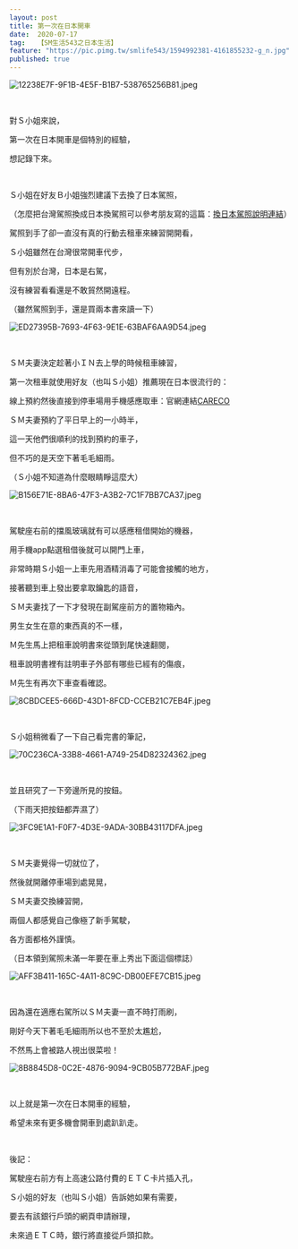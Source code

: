 ```yaml
---
layout: post
title: 第一次在日本開車
date:  2020-07-17
tag:   【SM生活543之日本生活】
feature: "https://pic.pimg.tw/smlife543/1594992381-4161855232-g_n.jpg"
published: true 
---
```

<p><img alt="12238E7F-9F1B-4E5F-B1B7-538765256B81.jpeg" src="https://pic.pimg.tw/smlife543/1594992381-4161855232-g_n.jpg" title="12238E7F-9F1B-4E5F-B1B7-538765256B81.jpeg"></p>

<p>&nbsp;</p>

<p>對Ｓ小姐來說，</p>

<p>第一次在日本開車是個特別的經驗，</p>

<p>想記錄下來。</p>

<p>&nbsp;</p>

<p>Ｓ小姐在好友Ｂ小姐強烈建議下去換了日本駕照，</p>

<p>（怎麼把台灣駕照換成日本換駕照可以參考朋友寫的這篇：<a href="http://medium.com/engineercurry/%E6%97%A5%E6%9C%AC%E9%A7%95%E7%85%A7%E5%85%A5%E6%89%8B-%E6%9D%B1%E4%BA%AC%E6%8F%9B%E9%A7%95%E7%85%A7-dd90d76c74b8" target="_blank">換日本駕照</a><a href="https://medium.com/engineercurry/%E6%97%A5%E6%9C%AC%E9%A7%95%E7%85%A7%E5%85%A5%E6%89%8B-%E6%9D%B1%E4%BA%AC%E6%8F%9B%E9%A7%95%E7%85%A7-dd90d76c74b8" target="_blank">說明連結</a>）</p>

<p>駕照到手了卻一直沒有真的行動去租車來練習開開看，</p>

<p>Ｓ小姐雖然在台灣很常開車代步，</p>

<p>但有別於台灣，日本是右駕，</p>

<p>沒有練習看看還是不敢貿然開遠程。</p>

<p>（雖然駕照到手，還是買兩本書來讀一下）</p>

<p><img alt="ED27395B-7693-4F63-9E1E-63BAF6AA9D54.jpeg" src="https://pic.pimg.tw/smlife543/1594992395-2839980449-g_n.jpg" title="ED27395B-7693-4F63-9E1E-63BAF6AA9D54.jpeg"></p>

<p>&nbsp;</p>

<p>ＳＭ夫妻決定趁著小ＩＮ去上學的時候租車練習，</p>

<p>第一次租車就使用好友（也叫Ｓ小姐）推薦現在日本很流行的：</p>

<p>線上預約然後直接到停車場用手機感應取車：官網連結<a href="https://www.careco.jp/?gclid=EAIaIQobChMIjfP8sbjU6gIVgdeWCh197A90EAAYASAAEgLPqPD_BwE" target="_blank">CARECO</a></p>

<p>ＳＭ夫妻預約了平日早上的一小時半，</p>

<p>這一天他們很順利的找到預約的車子，</p>

<p>但不巧的是天空下著毛毛細雨。</p>

<p>（Ｓ小姐不知道為什麼眼睛睜這麼大）</p>

<p><img alt="B156E71E-8BA6-47F3-A3B2-7C1F7BB7CA37.jpeg" src="https://pic.pimg.tw/smlife543/1594992381-2919636988-g_n.jpg" title="B156E71E-8BA6-47F3-A3B2-7C1F7BB7CA37.jpeg"></p>

<p>&nbsp;</p>

<p>駕駛座右前的擋風玻璃就有可以感應租借開始的機器，</p>

<p>用手機app點選租借後就可以開門上車，</p>

<p>非常時期Ｓ小姐一上車先用酒精消毒了可能會接觸的地方，</p>

<p>接著聽到車上發出要拿取鑰匙的語音，</p>

<p>ＳＭ夫妻找了一下才發現在副駕座前方的置物箱內。</p>

<p>男生女生在意的東西真的不一樣，</p>

<p>Ｍ先生馬上把租車說明書來從頭到尾快速翻閱，</p>

<p>租車說明書裡有註明車子外部有哪些已經有的傷痕，</p>

<p>Ｍ先生有再次下車查看確認。</p>

<p><img alt="8CBDCEE5-666D-43D1-8FCD-CCEB21C7EB4F.jpeg" src="https://pic.pimg.tw/smlife543/1594992384-3118137613-g_n.jpg" title="8CBDCEE5-666D-43D1-8FCD-CCEB21C7EB4F.jpeg"></p>

<p>&nbsp;</p>

<p>Ｓ小姐稍微看了一下自己看完書的筆記，</p>

<p><img alt="70C236CA-33B8-4661-A749-254D82324362.jpeg" src="https://pic.pimg.tw/smlife543/1594992397-279691516-g_n.jpg" title="70C236CA-33B8-4661-A749-254D82324362.jpeg"></p>

<p>&nbsp;</p>

<p>並且研究了一下旁邊所見的按鈕。</p>

<p>（下雨天把按鈕都弄濕了）</p>

<p><img alt="3FC9E1A1-F0F7-4D3E-9ADA-30BB43117DFA.jpeg" src="https://pic.pimg.tw/smlife543/1594992396-534047683-g_n.jpg" title="3FC9E1A1-F0F7-4D3E-9ADA-30BB43117DFA.jpeg"></p>

<p>&nbsp;</p>

<p>ＳＭ夫妻覺得一切就位了，</p>

<p>然後就開離停車場到處晃晃，</p>

<p>ＳＭ夫妻交換練習開，</p>

<p>兩個人都感覺自己像極了新手駕駛，</p>

<p>各方面都格外謹慎。</p>

<p>（日本領到駕照未滿一年要在車上秀出下面這個標誌）</p>

<p><img alt="AFF3B411-165C-4A11-8C9C-DB00EFE7CB15.jpeg" src="https://pic.pimg.tw/smlife543/1594992388-1842678308-g_n.jpg" title="AFF3B411-165C-4A11-8C9C-DB00EFE7CB15.jpeg"></p>

<p>&nbsp;</p>

<p>因為還在適應右駕所以ＳＭ夫妻一直不時打雨刷，</p>

<p>剛好今天下著毛毛細雨所以也不至於太尷尬，</p>

<p>不然馬上會被路人視出很菜啦！</p>

<p><img alt="8B8845D8-0C2E-4876-9094-9CB05B772BAF.jpeg" src="https://pic.pimg.tw/smlife543/1594992381-1952650610-g_n.jpg" title="8B8845D8-0C2E-4876-9094-9CB05B772BAF.jpeg"></p>

<p>&nbsp;</p>

<p>以上就是第一次在日本開車的經驗，</p>

<p>希望未來有更多機會開車到處趴趴走。</p>

<p>&nbsp;</p>

<p>後記：</p>

<p>駕駛座右前方有上高速公路付費的ＥＴＣ卡片插入孔，</p>

<p>Ｓ小姐的好友（也叫Ｓ小姐）告訴她如果有需要，</p>

<p>要去有該銀行戶頭的網頁申請辦理，</p>

<p>未來過ＥＴＣ時，銀行將直接從戶頭扣款。</p>

<p>&nbsp;</p>

